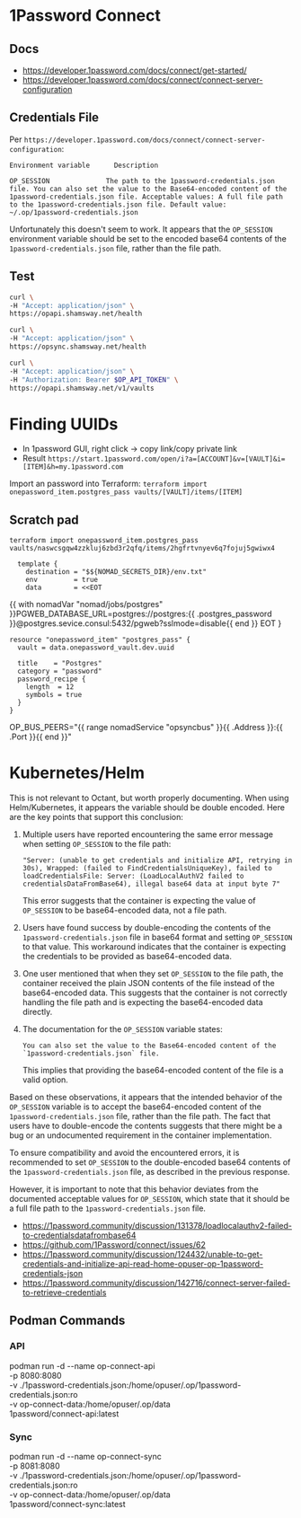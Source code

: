 # 1Password Connect

## Docs

- https://developer.1password.com/docs/connect/get-started/
- https://developer.1password.com/docs/connect/connect-server-configuration

## Credentials File

Per `https://developer.1password.com/docs/connect/connect-server-configuration`: 

```
Environment variable	  Description

OP_SESSION	            The path to the 1password-credentials.json file. You can also set the value to the Base64-encoded content of the 1password-credentials.json file. Acceptable values: A full file path to the 1password-credentials.json file. Default value: ~/.op/1password-credentials.json
```

Unfortunately this doesn't seem to work. It appears that the `OP_SESSION` environment variable should be set to the encoded base64 contents of the `1password-credentials.json` file, rather than the file path. 

## Test

```bash
curl \
-H "Accept: application/json" \
https://opapi.shamsway.net/health
```

```bash
curl \
-H "Accept: application/json" \
https://opsync.shamsway.net/health
```

```bash
curl \
-H "Accept: application/json" \
-H "Authorization: Bearer $OP_API_TOKEN" \
https://opapi.shamsway.net/v1/vaults
```
# Finding UUIDs

- In 1password GUI, right click -> copy link/copy private link
- Result `https://start.1password.com/open/i?a=[ACCOUNT]&v=[VAULT]&i=[ITEM]&h=my.1password.com`

Import an password into Terraform:
`terraform import onepassword_item.postgres_pass vaults/[VAULT]/items/[ITEM]`

## Scratch pad

`terraform import onepassword_item.postgres_pass vaults/naswcsgqw4zzkluj6zbd3r2qfq/items/2hgfrtvnyev6q7fojuj5gwiwx4`

      template {
        destination = "$${NOMAD_SECRETS_DIR}/env.txt"
        env         = true
        data        = <<EOT
{{ with nomadVar "nomad/jobs/postgres" }}PGWEB_DATABASE_URL=postgres://postgres:{{ .postgres_password }}@postgres.sevice.consul:5432/pgweb?sslmode=disable{{ end }}
EOT
      }    

```hcl
resource "onepassword_item" "postgres_pass" {
  vault = data.onepassword_vault.dev.uuid

  title    = "Postgres"
  category = "password"
  password_recipe {
    length  = 12
    symbols = true
  }  
}
```

OP_BUS_PEERS="{{ range nomadService "opsyncbus" }}{{ .Address }}:{{ .Port }}{{ end }}"

# Kubernetes/Helm

This is not relevant to Octant, but worth properly documenting. When using Helm/Kubernetes, it appears the variable should be double encoded. Here are the key points that support this conclusion:

1. Multiple users have reported encountering the same error message when setting `OP_SESSION` to the file path:
   ```
   "Server: (unable to get credentials and initialize API, retrying in 30s), Wrapped: (failed to FindCredentialsUniqueKey), failed to loadCredentialsFile: Server: (LoadLocalAuthV2 failed to credentialsDataFromBase64), illegal base64 data at input byte 7"
   ```
   This error suggests that the container is expecting the value of `OP_SESSION` to be base64-encoded data, not a file path.

2. Users have found success by double-encoding the contents of the `1password-credentials.json` file in base64 format and setting `OP_SESSION` to that value. This workaround indicates that the container is expecting the credentials to be provided as base64-encoded data.

3. One user mentioned that when they set `OP_SESSION` to the file path, the container received the plain JSON contents of the file instead of the base64-encoded data. This suggests that the container is not correctly handling the file path and is expecting the base64-encoded data directly.

4. The documentation for the `OP_SESSION` variable states:
   ```
   You can also set the value to the Base64-encoded content of the `1password-credentials.json` file.
   ```
   This implies that providing the base64-encoded content of the file is a valid option.

Based on these observations, it appears that the intended behavior of the `OP_SESSION` variable is to accept the base64-encoded content of the `1password-credentials.json` file, rather than the file path. The fact that users have to double-encode the contents suggests that there might be a bug or an undocumented requirement in the container implementation.

To ensure compatibility and avoid the encountered errors, it is recommended to set `OP_SESSION` to the double-encoded base64 contents of the `1password-credentials.json` file, as described in the previous response.

However, it is important to note that this behavior deviates from the documented acceptable values for `OP_SESSION`, which state that it should be a full file path to the `1password-credentials.json` file.

- https://1password.community/discussion/131378/loadlocalauthv2-failed-to-credentialsdatafrombase64
- https://github.com/1Password/connect/issues/62
- https://1password.community/discussion/124432/unable-to-get-credentials-and-initialize-api-read-home-opuser-op-1password-credentials-json
- https://1password.community/discussion/142716/connect-server-failed-to-retrieve-credentials


## Podman Commands

### API

podman run -d --name op-connect-api \
  -p 8080:8080 \
  -v ./1password-credentials.json:/home/opuser/.op/1password-credentials.json:ro \
  -v op-connect-data:/home/opuser/.op/data \
  1password/connect-api:latest

  ### Sync

  podman run -d --name op-connect-sync \
  -p 8081:8080 \
  -v ./1password-credentials.json:/home/opuser/.op/1password-credentials.json:ro \
  -v op-connect-data:/home/opuser/.op/data \
  1password/connect-sync:latest